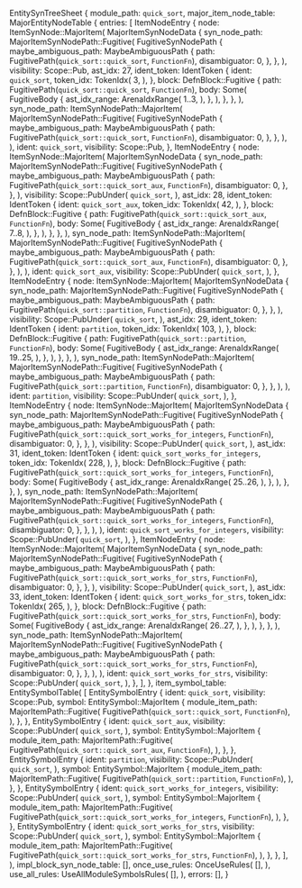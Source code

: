 EntitySynTreeSheet {
    module_path: `quick_sort`,
    major_item_node_table: MajorEntityNodeTable {
        entries: [
            ItemNodeEntry {
                node: ItemSynNode::MajorItem(
                    MajorItemSynNodeData {
                        syn_node_path: MajorItemSynNodePath::Fugitive(
                            FugitiveSynNodePath {
                                maybe_ambiguous_path: MaybeAmbiguousPath {
                                    path: FugitivePath(`quick_sort::quick_sort`, `FunctionFn`),
                                    disambiguator: 0,
                                },
                            },
                        ),
                        visibility: Scope::Pub,
                        ast_idx: 27,
                        ident_token: IdentToken {
                            ident: `quick_sort`,
                            token_idx: TokenIdx(
                                3,
                            ),
                        },
                        block: DefnBlock::Fugitive {
                            path: FugitivePath(`quick_sort::quick_sort`, `FunctionFn`),
                            body: Some(
                                FugitiveBody {
                                    ast_idx_range: ArenaIdxRange(
                                        1..3,
                                    ),
                                },
                            ),
                        },
                    },
                ),
                syn_node_path: ItemSynNodePath::MajorItem(
                    MajorItemSynNodePath::Fugitive(
                        FugitiveSynNodePath {
                            maybe_ambiguous_path: MaybeAmbiguousPath {
                                path: FugitivePath(`quick_sort::quick_sort`, `FunctionFn`),
                                disambiguator: 0,
                            },
                        },
                    ),
                ),
                ident: `quick_sort`,
                visibility: Scope::Pub,
            },
            ItemNodeEntry {
                node: ItemSynNode::MajorItem(
                    MajorItemSynNodeData {
                        syn_node_path: MajorItemSynNodePath::Fugitive(
                            FugitiveSynNodePath {
                                maybe_ambiguous_path: MaybeAmbiguousPath {
                                    path: FugitivePath(`quick_sort::quick_sort_aux`, `FunctionFn`),
                                    disambiguator: 0,
                                },
                            },
                        ),
                        visibility: Scope::PubUnder(
                            `quick_sort`,
                        ),
                        ast_idx: 28,
                        ident_token: IdentToken {
                            ident: `quick_sort_aux`,
                            token_idx: TokenIdx(
                                42,
                            ),
                        },
                        block: DefnBlock::Fugitive {
                            path: FugitivePath(`quick_sort::quick_sort_aux`, `FunctionFn`),
                            body: Some(
                                FugitiveBody {
                                    ast_idx_range: ArenaIdxRange(
                                        7..8,
                                    ),
                                },
                            ),
                        },
                    },
                ),
                syn_node_path: ItemSynNodePath::MajorItem(
                    MajorItemSynNodePath::Fugitive(
                        FugitiveSynNodePath {
                            maybe_ambiguous_path: MaybeAmbiguousPath {
                                path: FugitivePath(`quick_sort::quick_sort_aux`, `FunctionFn`),
                                disambiguator: 0,
                            },
                        },
                    ),
                ),
                ident: `quick_sort_aux`,
                visibility: Scope::PubUnder(
                    `quick_sort`,
                ),
            },
            ItemNodeEntry {
                node: ItemSynNode::MajorItem(
                    MajorItemSynNodeData {
                        syn_node_path: MajorItemSynNodePath::Fugitive(
                            FugitiveSynNodePath {
                                maybe_ambiguous_path: MaybeAmbiguousPath {
                                    path: FugitivePath(`quick_sort::partition`, `FunctionFn`),
                                    disambiguator: 0,
                                },
                            },
                        ),
                        visibility: Scope::PubUnder(
                            `quick_sort`,
                        ),
                        ast_idx: 29,
                        ident_token: IdentToken {
                            ident: `partition`,
                            token_idx: TokenIdx(
                                103,
                            ),
                        },
                        block: DefnBlock::Fugitive {
                            path: FugitivePath(`quick_sort::partition`, `FunctionFn`),
                            body: Some(
                                FugitiveBody {
                                    ast_idx_range: ArenaIdxRange(
                                        19..25,
                                    ),
                                },
                            ),
                        },
                    },
                ),
                syn_node_path: ItemSynNodePath::MajorItem(
                    MajorItemSynNodePath::Fugitive(
                        FugitiveSynNodePath {
                            maybe_ambiguous_path: MaybeAmbiguousPath {
                                path: FugitivePath(`quick_sort::partition`, `FunctionFn`),
                                disambiguator: 0,
                            },
                        },
                    ),
                ),
                ident: `partition`,
                visibility: Scope::PubUnder(
                    `quick_sort`,
                ),
            },
            ItemNodeEntry {
                node: ItemSynNode::MajorItem(
                    MajorItemSynNodeData {
                        syn_node_path: MajorItemSynNodePath::Fugitive(
                            FugitiveSynNodePath {
                                maybe_ambiguous_path: MaybeAmbiguousPath {
                                    path: FugitivePath(`quick_sort::quick_sort_works_for_integers`, `FunctionFn`),
                                    disambiguator: 0,
                                },
                            },
                        ),
                        visibility: Scope::PubUnder(
                            `quick_sort`,
                        ),
                        ast_idx: 31,
                        ident_token: IdentToken {
                            ident: `quick_sort_works_for_integers`,
                            token_idx: TokenIdx(
                                228,
                            ),
                        },
                        block: DefnBlock::Fugitive {
                            path: FugitivePath(`quick_sort::quick_sort_works_for_integers`, `FunctionFn`),
                            body: Some(
                                FugitiveBody {
                                    ast_idx_range: ArenaIdxRange(
                                        25..26,
                                    ),
                                },
                            ),
                        },
                    },
                ),
                syn_node_path: ItemSynNodePath::MajorItem(
                    MajorItemSynNodePath::Fugitive(
                        FugitiveSynNodePath {
                            maybe_ambiguous_path: MaybeAmbiguousPath {
                                path: FugitivePath(`quick_sort::quick_sort_works_for_integers`, `FunctionFn`),
                                disambiguator: 0,
                            },
                        },
                    ),
                ),
                ident: `quick_sort_works_for_integers`,
                visibility: Scope::PubUnder(
                    `quick_sort`,
                ),
            },
            ItemNodeEntry {
                node: ItemSynNode::MajorItem(
                    MajorItemSynNodeData {
                        syn_node_path: MajorItemSynNodePath::Fugitive(
                            FugitiveSynNodePath {
                                maybe_ambiguous_path: MaybeAmbiguousPath {
                                    path: FugitivePath(`quick_sort::quick_sort_works_for_strs`, `FunctionFn`),
                                    disambiguator: 0,
                                },
                            },
                        ),
                        visibility: Scope::PubUnder(
                            `quick_sort`,
                        ),
                        ast_idx: 33,
                        ident_token: IdentToken {
                            ident: `quick_sort_works_for_strs`,
                            token_idx: TokenIdx(
                                265,
                            ),
                        },
                        block: DefnBlock::Fugitive {
                            path: FugitivePath(`quick_sort::quick_sort_works_for_strs`, `FunctionFn`),
                            body: Some(
                                FugitiveBody {
                                    ast_idx_range: ArenaIdxRange(
                                        26..27,
                                    ),
                                },
                            ),
                        },
                    },
                ),
                syn_node_path: ItemSynNodePath::MajorItem(
                    MajorItemSynNodePath::Fugitive(
                        FugitiveSynNodePath {
                            maybe_ambiguous_path: MaybeAmbiguousPath {
                                path: FugitivePath(`quick_sort::quick_sort_works_for_strs`, `FunctionFn`),
                                disambiguator: 0,
                            },
                        },
                    ),
                ),
                ident: `quick_sort_works_for_strs`,
                visibility: Scope::PubUnder(
                    `quick_sort`,
                ),
            },
        ],
    },
    item_symbol_table: EntitySymbolTable(
        [
            EntitySymbolEntry {
                ident: `quick_sort`,
                visibility: Scope::Pub,
                symbol: EntitySymbol::MajorItem {
                    module_item_path: MajorItemPath::Fugitive(
                        FugitivePath(`quick_sort::quick_sort`, `FunctionFn`),
                    ),
                },
            },
            EntitySymbolEntry {
                ident: `quick_sort_aux`,
                visibility: Scope::PubUnder(
                    `quick_sort`,
                ),
                symbol: EntitySymbol::MajorItem {
                    module_item_path: MajorItemPath::Fugitive(
                        FugitivePath(`quick_sort::quick_sort_aux`, `FunctionFn`),
                    ),
                },
            },
            EntitySymbolEntry {
                ident: `partition`,
                visibility: Scope::PubUnder(
                    `quick_sort`,
                ),
                symbol: EntitySymbol::MajorItem {
                    module_item_path: MajorItemPath::Fugitive(
                        FugitivePath(`quick_sort::partition`, `FunctionFn`),
                    ),
                },
            },
            EntitySymbolEntry {
                ident: `quick_sort_works_for_integers`,
                visibility: Scope::PubUnder(
                    `quick_sort`,
                ),
                symbol: EntitySymbol::MajorItem {
                    module_item_path: MajorItemPath::Fugitive(
                        FugitivePath(`quick_sort::quick_sort_works_for_integers`, `FunctionFn`),
                    ),
                },
            },
            EntitySymbolEntry {
                ident: `quick_sort_works_for_strs`,
                visibility: Scope::PubUnder(
                    `quick_sort`,
                ),
                symbol: EntitySymbol::MajorItem {
                    module_item_path: MajorItemPath::Fugitive(
                        FugitivePath(`quick_sort::quick_sort_works_for_strs`, `FunctionFn`),
                    ),
                },
            },
        ],
    ),
    impl_block_syn_node_table: [],
    once_use_rules: OnceUseRules(
        [],
    ),
    use_all_rules: UseAllModuleSymbolsRules(
        [],
    ),
    errors: [],
}